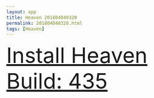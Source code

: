 ```yaml
---
layout: app
title: Heaven 201804040320
permalink: 201804040320.html
tags: [Heaven]
---
```

<div class="pure-g">
    <div class="pure-u-1-1" style="font-size: 4em">
        <a class="pure-button-primary" href="itms-services://?action=download-manifest&url=https%3A%2F%2Flitsungyisigono.github.io%2FTestScript%2Fmanifests%2F201804040320.plist"><i class="fa fa-download" aria-hidden="true"></i>Install Heaven Build: 435</a>
    </div>
</div>